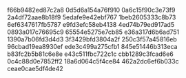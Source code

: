 f66b9482ed87c2a8
0d5d6a154a76f910
0a6c15f90c3e73f9
2a4df72aae8b18f9
5edafe9e42ebf767
1beb2605333c8b73
6ef6347617fb5787
e9fd3efc58eb4138
4ed74b79ed917ad5
0893a017c76695c9
65554e5275e7cb85
e36a317d6b6ad751
1390a7b06fd3d4d3
3f3429bfd3804a2f
250c3f57a45816eb
96cbad19ea8930ef
ede3c499a275cfb1
845e51446b313eca
b83fc2b5b81c6e8e
e43c511fbc722c1c
cbb1289c3fcad6e6
0c4c88d0e7852ff2
18a6d064c5f4ce84
462a2dc6ef6b033c
ceae0cae5df4de42
